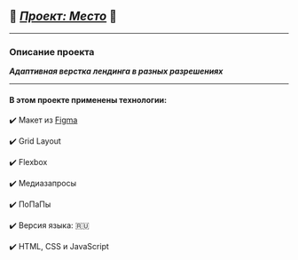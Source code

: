 ## :steam_locomotive: [***Проект: Место***](https://andreyrazumov.github.io/mesto-project/ "Проект: Место") :steam_locomotive:
____

### Описание проекта

***Адаптивная верстка лендинга в разных разрешениях***
____
#### В этом проекте применены технологии:

:heavy_check_mark: Макет из [Figma](https://www.figma.com/file/2cn9N9jSkmxD84oJik7xL7/JavaScript.-Sprint-4)

:heavy_check_mark: Grid Layout

:heavy_check_mark: Flexbox

:heavy_check_mark: Медиазапросы

:heavy_check_mark: ПоПаПы

:heavy_check_mark: Версия языка: :ru:

:heavy_check_mark:  HTML, CSS и JavaScript

